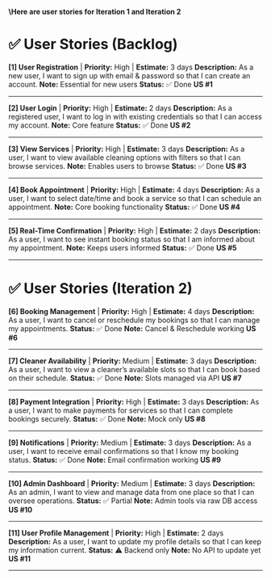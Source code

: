 **\Here are user stories for Iteration 1 and Iteration 2**

# ✅ User Stories (Backlog)

**\[1] User Registration** | **Priority:** High | **Estimate:** 3 days
**Description:** As a new user, I want to sign up with email & password so that I can create an account.
**Note:** Essential for new users
**Status:** ✅ Done 
**US #1**

---

**\[2] User Login** | **Priority:** High | **Estimate:** 2 days
**Description:** As a registered user, I want to log in with existing credentials so that I can access my account.
**Note:** Core feature
**Status:** ✅ Done
**US #2**

---

**\[3] View Services** | **Priority:** High | **Estimate:** 3 days
**Description:** As a user, I want to view available cleaning options with filters so that I can browse services.
**Note:** Enables users to browse
**Status:** ✅ Done
**US #3**

---

**\[4] Book Appointment** | **Priority:** High | **Estimate:** 4 days
**Description:** As a user, I want to select date/time and book a service so that I can schedule an appointment.
**Note:** Core booking functionality
**Status:** ✅ Done
**US #4**

---

**\[5] Real-Time Confirmation** | **Priority:** High | **Estimate:** 2 days
**Description:** As a user, I want to see instant booking status so that I am informed about my appointment.
**Note:** Keeps users informed
**Status:** ✅ Done
**US #5**

---

# ✅ User Stories (Iteration 2)

**\[6] Booking Management** | **Priority:** High | **Estimate:** 4 days
**Description:** As a user, I want to cancel or reschedule my bookings so that I can manage my appointments.
**Status:** ✅ Done
**Note:** Cancel & Reschedule working
**US #6**

---

**\[7] Cleaner Availability** | **Priority:** Medium | **Estimate:** 3 days
**Description:** As a user, I want to view a cleaner’s available slots so that I can book based on their schedule.
**Status:** ✅ Done
**Note:** Slots managed via API
**US #7**

---

**\[8] Payment Integration** | **Priority:** High | **Estimate:** 3 days
**Description:** As a user, I want to make payments for services so that I can complete bookings securely.
**Status:** ✅ Done
**Note:** Mock only
**US #8**

---

**\[9] Notifications** | **Priority:** Medium | **Estimate:** 3 days
**Description:** As a user, I want to receive email confirmations so that I know my booking status.
**Status:** ✅ Done
**Note:** Email confirmation working
**US #9**

---

**\[10] Admin Dashboard** | **Priority:** Medium | **Estimate:** 3 days
**Description:** As an admin, I want to view and manage data from one place so that I can oversee operations.
**Status:** ✅ Partial
**Note:** Admin tools via raw DB access
**US #10**

---

**\[11] User Profile Management** | **Priority:** High | **Estimate:** 2 days
**Description:** As a user, I want to update my profile details so that I can keep my information current.
**Status:** ⚠️ Backend only
**Note:** No API to update yet
**US #11**

---
